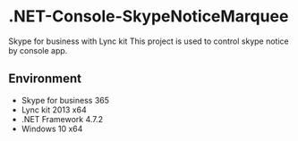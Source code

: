 # .NET-Console-SkypeNoticeMarquee
Skype for business with Lync kit
This project is used to control skype notice by console app.

## Environment
- Skype for business 365
- Lync kit 2013 x64
- .NET Framework 4.7.2
- Windows 10 x64

